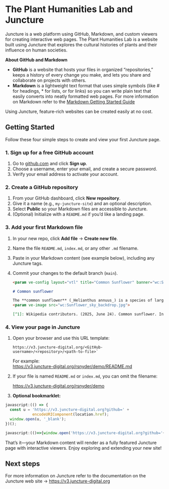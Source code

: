# The Plant Humanities Lab and Juncture

Juncture is a web platform using GitHub, Markdown, and custom viewers for creating interactive web pages. The Plant Humanities Lab is a website built using Juncture that explores the cultural histories of plants and their influence on human societies.

**About GitHub and Markdown** 
- **GitHub** is a website that hosts your files in organized “repositories,” keeps a history of every change you make, and lets you share and collaborate on projects with others.
- **Markdown** is a lightweight text format that uses simple symbols (like # for headings, * for lists, or []() for links) so you can write plain text that easily converts into neatly formatted web pages.  For more information on Markdown refer to the [Markdown Getting Started Guide](https://www.markdownguide.org/getting-started/)

Using Juncture, feature-rich websites can be created easily at no cost.

## Getting Started

Follow these four simple steps to create and view your first Juncture page.

### 1. Sign up for a free GitHub account

1. Go to [github.com](https://github.com/) and click **Sign up**.  
2. Choose a username, enter your email, and create a secure password.  
3. Verify your email address to activate your account.

### 2. Create a GitHub repository

1. From your GitHub dashboard, click **New repository**.  
2. Give it a name (e.g., `my-juncture-site`) and an optional description.  
3. Select **Public** so your Markdown files are accessible to Juncture.  
4. (Optional) Initialize with a `README.md` if you’d like a landing page.

### 3. Add your first Markdown file

1. In your new repo, click **Add file** → **Create new file**.  
2. Name the file `README.md`, `index.md`, or any other `.md` filename.  
3. Paste in your Markdown content (see example below), including any Juncture tags.  
4. Commit your changes to the default branch (`main`).

    ```markdown
    <param ve-config layout="vtl" title="Common Sunflower" banner="wc:Sunflower_in_Toole_County_MT_banner.jpg">

    # Common sunflower

    The **common sunflower** (_Helianthus annuus_) is a species of large annual forb of the daisy family Asteraceae. The common sunflower is harvested for its edible oily seeds, which are often eaten as a snack food. They are also used in the production of cooking oil, as food for livestock, as bird food, and as plantings in domestic gardens for aesthetics. Wild plants are known for their multiple flower heads, whereas the domestic sunflower often possesses a single large flower head atop an unbranched stem.[^1]
    <param ve-image src="wc:Sunflower_sky_backdrop.jpg">

    [^1]: Wikipedia contributors. (2025, June 24). Common sunflower. In Wikipedia, The Free Encyclopedia. Retrieved 21:57, June 24, 2025, from [https://en.wikipedia.org/w/index.php?title=Common_sunflower](https://en.wikipedia.org/w/index.php?title=Common_sunflower&oldid=1297100912)
    ```

### 4. View your page in Juncture

1. Open your browser and use this URL template:

   ```php-template
   https://v3.juncture-digital.org/<GitHub-username>/<repository>/<path-to-file>`
   ```
   
   For example:  
   https://v3.juncture-digital.org/rsnyder/demo/README.md

2. If your file is named `README.md` or `index.md`, you can omit the filename:

   https://v3.juncture-digital.org/rsnyder/demo

3. **Optional bookmarklet:**  

```javascript
javascript:(() => {
  const u = 'https://v3.juncture-digital.org?github=' +
            encodeURIComponent(location.href);
  window.open(u, '_blank');
})();
```

```javascript
javascript:(()=>{window.open('https://v3.juncture-digital.org?github='+encodeURIComponent(location.href),'_blank');})();
```

That’s it—your Markdown content will render as a fully featured Juncture page with interactive viewers. Enjoy exploring and extending your new site!  

## Next steps

For more information on Juncture refer to the documentation on the Juncture web site -> https://v3.juncture-digital.org

